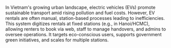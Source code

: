 In Vietnam's growing urban landscape, electric vehicles (EVs) promote sustainable transport amid rising pollution and fuel costs. However, EV rentals are often manual, station-based processes leading to inefficiencies. This system digitizes rentals at fixed stations (e.g., in Hanoi/HCMC), allowing renters to book via web, staff to manage handovers, and admins to oversee operations. It targets eco-conscious users, supports government green initiatives, and scales for multiple stations.

